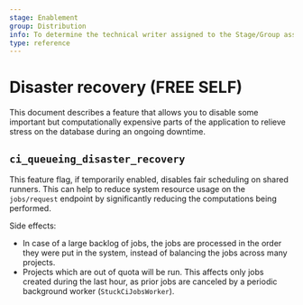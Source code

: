 ```yaml
---
stage: Enablement
group: Distribution
info: To determine the technical writer assigned to the Stage/Group associated with this page, see https://about.gitlab.com/handbook/engineering/ux/technical-writing/#assignments
type: reference
---
```


# Disaster recovery **(FREE SELF)**

This document describes a feature that allows you to disable some important but computationally
expensive parts of the application to relieve stress on the database during an ongoing downtime.

## `ci_queueing_disaster_recovery`

This feature flag, if temporarily enabled, disables fair scheduling on shared runners.
This can help to reduce system resource usage on the `jobs/request` endpoint
by significantly reducing the computations being performed.

Side effects:

- In case of a large backlog of jobs, the jobs are processed in the order
  they were put in the system, instead of balancing the jobs across many projects.
- Projects which are out of quota will be run. This affects
  only jobs created during the last hour, as prior jobs are canceled
  by a periodic background worker (`StuckCiJobsWorker`).
